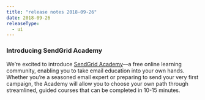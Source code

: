 ```yaml
---
title: "release notes 2018-09-26"
date: 2018-09-26
releaseType:
  - ui
---
```


###	Introducing SendGrid Academy

We’re excited to introduce [SendGrid Academy](https://sendgrid.com/learn)––a free online learning community, enabling you to take email education into your own hands. Whether you’re a seasoned email expert or preparing to send your very first campaign, the Academy will allow you to choose your own path through streamlined, guided courses that can be completed in 10-15 minutes.